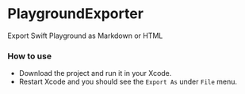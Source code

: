 # PlaygroundExporter
Export Swift Playground as Markdown or HTML


### How to use

- Download the project and run it in your Xcode.
- Restart Xcode and you should see the `Export As` under `File` menu.
